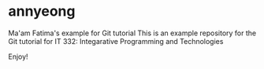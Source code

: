 # annyeong
Ma'am Fatima's example for Git tutorial
This is an example repository for the Git tutorial for IT 332: Integarative Programming and
Technologies

Enjoy! 